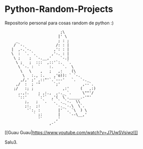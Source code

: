 # Python-Random-Projects

Repositorio personal para cosas random de python :)


                             ;\ 
                            |' \ 
         _                  ; : ; 
        / `-.              /: : | 
       |  ,-.`-.          ,': : | 
       \  :  `. `.       ,'-. : | 
        \ ;    ;  `-.__,'    `-.| 
         \ ;   ;  :::  ,::'`:.  `. 
          \ `-. :  `    :.    `.  \ 
           \   \    ,   ;   ,:    (\ 
            \   :., :.    ,'o)): ` `-. 
           ,/,' ;' ,::"'`.`---'   `.  `-._ 
         ,/  :  ; '"      `;'          ,--`. 
        ;/   :; ;             ,:'     (   ,:) 
          ,.,:.    ; ,:.,  ,-._ `.     \""'/ 
          '::'     `:'`  ,'(  \`._____.-'"' 
             ;,   ;  `.  `. `._`-.  \\ 
             ;:.  ;:       `-._`-.\  \`. 
              '`:. :        |' `. `\  ) \ 
                 ` ;:       |    `--\__,' 
                   '`      ,' 
                        ,-' 


[[Guau Guau|https://www.youtube.com/watch?v=J7UwSVsiwzI]] 


Salu3.